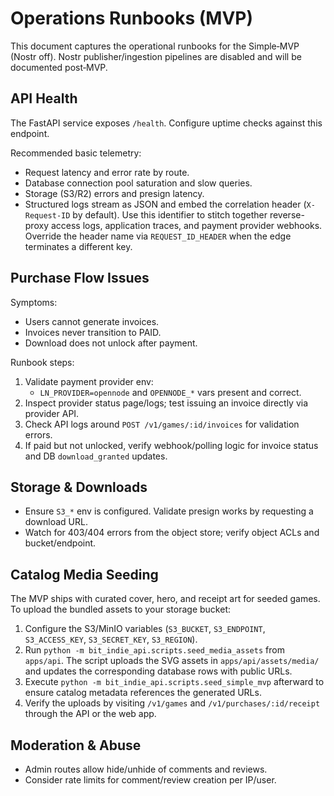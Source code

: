 # Operations Runbooks (MVP)

This document captures the operational runbooks for the Simple‑MVP (Nostr off). Nostr publisher/ingestion pipelines are disabled and will be documented post‑MVP.

## API Health

The FastAPI service exposes `/health`. Configure uptime checks against this endpoint.

Recommended basic telemetry:

- Request latency and error rate by route.
- Database connection pool saturation and slow queries.
- Storage (S3/R2) errors and presign latency.
- Structured logs stream as JSON and embed the correlation header (`X-Request-ID` by default). Use this identifier to stitch
  together reverse-proxy access logs, application traces, and payment provider webhooks. Override the header name via
  `REQUEST_ID_HEADER` when the edge terminates a different key.

## Purchase Flow Issues

Symptoms:

- Users cannot generate invoices.
- Invoices never transition to PAID.
- Download does not unlock after payment.

Runbook steps:

1. Validate payment provider env:
   - `LN_PROVIDER=opennode` and `OPENNODE_*` vars present and correct.
2. Inspect provider status page/logs; test issuing an invoice directly via provider API.
3. Check API logs around `POST /v1/games/:id/invoices` for validation errors.
4. If paid but not unlocked, verify webhook/polling logic for invoice status and DB `download_granted` updates.

## Storage & Downloads

- Ensure `S3_*` env is configured. Validate presign works by requesting a download URL.
- Watch for 403/404 errors from the object store; verify object ACLs and bucket/endpoint.

## Catalog Media Seeding

The MVP ships with curated cover, hero, and receipt art for seeded games. To upload the bundled assets to your storage bucket:

1. Configure the S3/MinIO variables (`S3_BUCKET`, `S3_ENDPOINT`, `S3_ACCESS_KEY`, `S3_SECRET_KEY`, `S3_REGION`).
2. Run `python -m bit_indie_api.scripts.seed_media_assets` from `apps/api`. The script uploads the SVG assets in `apps/api/assets/media/` and updates the corresponding database rows with public URLs.
3. Execute `python -m bit_indie_api.scripts.seed_simple_mvp` afterward to ensure catalog metadata references the generated URLs.
4. Verify the uploads by visiting `/v1/games` and `/v1/purchases/:id/receipt` through the API or the web app.

## Moderation & Abuse

- Admin routes allow hide/unhide of comments and reviews.
- Consider rate limits for comment/review creation per IP/user.
